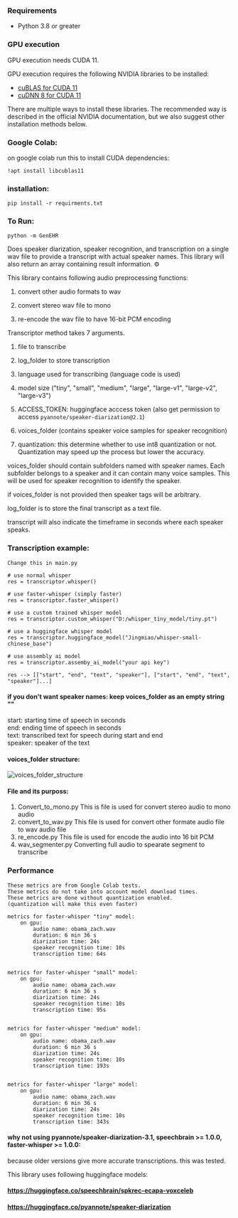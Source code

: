 ### Requirements

* Python 3.8 or greater

### GPU execution

GPU execution needs CUDA 11.  

GPU execution requires the following NVIDIA libraries to be installed:

* [cuBLAS for CUDA 11](https://developer.nvidia.com/cublas)
* [cuDNN 8 for CUDA 11](https://developer.nvidia.com/cudnn)

There are multiple ways to install these libraries. The recommended way is described in the official NVIDIA documentation, but we also suggest other installation methods below.

### Google Colab:

on google colab run this to install CUDA dependencies:
```
!apt install libcublas11
```


### installation:
```
pip install -r requirments.txt
```
### To Run:

```
python -m GenEHR
```

 Does speaker diarization, speaker recognition, and transcription on a single wav file to provide a transcript with actual speaker names. This library will also return an array containing result information. ⚙ 

This library contains following audio preprocessing functions:

1. convert other audio formats to wav

2. convert stereo wav file to mono

3. re-encode the wav file to have 16-bit PCM encoding

Transcriptor method takes 7 arguments. 

1. file to transcribe

2. log_folder to store transcription

3. language used for transcribing (language code is used)

4. model size ("tiny", "small", "medium", "large", "large-v1", "large-v2", "large-v3")

5. ACCESS_TOKEN: huggingface acccess token (also get permission to access `pyannote/speaker-diarization@2.1`)

6. voices_folder (contains speaker voice samples for speaker recognition)

7. quantization: this determine whether to use int8 quantization or not. Quantization may speed up the process but lower the accuracy.

voices_folder should contain subfolders named with speaker names. Each subfolder belongs to a speaker and it can contain many voice samples. This will be used for speaker recognition to identify the speaker.

if voices_folder is not provided then speaker tags will be arbitrary.

log_folder is to store the final transcript as a text file.

transcript will also indicate the timeframe in seconds where each speaker speaks.

### Transcription example:

```
Change this in main.py

# use normal whisper
res = transcriptor.whisper()

# use faster-whisper (simply faster)
res = transcriptor.faster_whisper()

# use a custom trained whisper model
res = transcriptor.custom_whisper("D:/whisper_tiny_model/tiny.pt")

# use a huggingface whisper model
res = transcriptor.huggingface_model("Jingmiao/whisper-small-chinese_base")

# use assembly ai model
res = transcriptor.assemby_ai_model("your api key")

res --> [["start", "end", "text", "speaker"], ["start", "end", "text", "speaker"]...]
```

#### if you don't want speaker names: keep voices_folder as an empty string ""

start: starting time of speech in seconds  
end: ending time of speech in seconds  
text: transcribed text for speech during start and end  
speaker: speaker of the text 

#### voices_folder structure:  

![voices_folder_structure](voices_folder_structure1.png)

#### File and its purposs:

1. Convert_to_mono.py
        This is file is used for convert stereo audio to mono audio
2. convert_to_wav.py
        This file is used for convert other formate audio file to wav audio file
3. re_encode.py
        This file is used for encode the audio into 16 bit PCM
4. wav_segmenter.py
        Converting full audio to spearate segment to transcribe



### Performance
```
These metrics are from Google Colab tests.
These metrics do not take into account model download times.
These metrics are done without quantization enabled.
(quantization will make this even faster)

metrics for faster-whisper "tiny" model:
    on gpu:
        audio name: obama_zach.wav
        duration: 6 min 36 s
        diarization time: 24s
        speaker recognition time: 10s
        transcription time: 64s


metrics for faster-whisper "small" model:
    on gpu:
        audio name: obama_zach.wav
        duration: 6 min 36 s
        diarization time: 24s
        speaker recognition time: 10s
        transcription time: 95s


metrics for faster-whisper "medium" model:
    on gpu:
        audio name: obama_zach.wav
        duration: 6 min 36 s
        diarization time: 24s
        speaker recognition time: 10s
        transcription time: 193s


metrics for faster-whisper "large" model:
    on gpu:
        audio name: obama_zach.wav
        duration: 6 min 36 s
        diarization time: 24s
        speaker recognition time: 10s
        transcription time: 343s
```

#### why not using pyannote/speaker-diarization-3.1, speechbrain >= 1.0.0, faster-whisper >= 1.0.0:

because older versions give more accurate transcriptions. this was tested.

This library uses following huggingface models:

#### https://huggingface.co/speechbrain/spkrec-ecapa-voxceleb
#### https://huggingface.co/pyannote/speaker-diarization